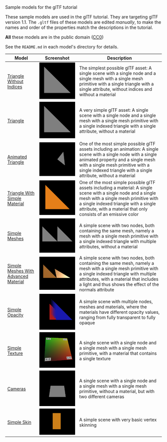 Sample models for the glTF tutorial

These sample models are used in the glTF tutorial. They are targeting glTF version 1.1.
The `.gltf` files of these models are edited *manually*, to make the names and order 
of the properties match the descriptions in the tutorial. 

**All** these models are in the public domain ([CC0](https://creativecommons.org/publicdomain/zero/1.0/))

See the `README.md` in each model's directory for details.

| Model                                                                     | Screenshot                                                      | Description|
|---------------------------------------------------------------------------|-----------------------------------------------------------------|------------|
| [Triangle Without Indices](TriangleWithoutIndices)                        | ![](TriangleWithoutIndices/screenshot/screenshot.png)           | The simplest possible glTF asset: A single scene with a single node and a single mesh with a single mesh primitive with a single triangle with a single attribute, without indices and without a material |
| [Triangle](Triangle)                                                      | ![](Triangle/screenshot/screenshot.png)                         | A very simple glTF asset: A single scene with a single node and a single mesh with a single mesh primitive with a single indexed triangle with a single attribute, without a material |
| [Animated Triangle](AnimatedTriangle)                                     | ![](AnimatedTriangle/screenshot/screenshot.gif)                 | One of the most simple possible glTF assets including an animation: A single scene with a single node with a single animated property and a single mesh with a single mesh primitive with a single indexed triangle with a single attribute, without a material |
| [Triangle With Simple Material](TriangleWithSimpleMaterial)               | ![](TriangleWithSimpleMaterial/screenshot/screenshot.png)       | One of the most simple possible glTF assets including a material: A single scene with a single node and a single mesh with a single mesh primitive with a single indexed triangle with a single attribute, with a material that only consists of an emissive color |
| [Simple Meshes](SimpleMeshes)                                             | ![](SimpleMeshes/screenshot/screenshot.png)                     | A simple scene with two nodes, both containing the same mesh, namely a mesh with a single mesh primitive with a single indexed triangle with multiple attributes, without a material |
| [Simple Meshes With Advanced Material](SimpleMeshesWithAdvancedMaterial)  | ![](SimpleMeshesWithAdvancedMaterial/screenshot/screenshot.png) | A simple scene with two nodes, both containing the same mesh, namely a mesh with a single mesh primitive with a single indexed triangle with multiple attributes, with a material that includes a light and thus shows the effect of the normals attribute |
| [Simple Opacity](SimpleOpacity)                                           | ![](SimpleOpacity/screenshot/screenshot.png)                    | A simple scene with multiple nodes, meshes and materials, where the materials have different opacity values, ranging from fully transparent to fully opaque |
| [Simple Texture](SimpleTexture)                                           | ![](SimpleTexture/screenshot/screenshot.png)                    | A single scene with a single node and a single mesh with a single mesh primitive, with a material that contains a single texture |
| [Cameras](Cameras)                                                        | ![](Cameras/screenshot/screenshot.png)                          | A single scene with a single node and a single mesh with a single mesh primitive, without a material, but with two different cameras |
| [Simple Skin](SimpleSkin)                                                 | ![](SimpleSkin/screenshot/screenshot.gif)                       | A simple scene with very basic vertex skinning |


